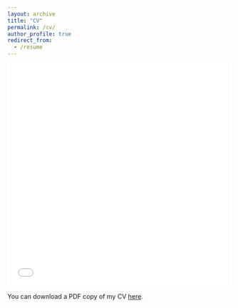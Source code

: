 ```yaml
---
layout: archive
title: "CV"
permalink: /cv/
author_profile: true
redirect_from:
  - /resume
---
```


<iframe src="../files/FQin_CV.pdf" width="100%" height="500" frameborder="no" border="0" marginwidth="0" marginheight="0"></iframe>

You can download a PDF copy of my CV [here](../files/FQin_CV.pdf).
